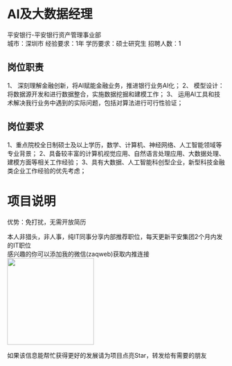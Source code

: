 # AI及大数据经理
平安银行-平安银行资产管理事业部  
城市：深圳市 经验要求：1年 学历要求：硕士研究生  招聘人数：1

## 岗位职责
1、	深刻理解金融创新，将AI赋能金融业务，推进银行业务AI化；
 2、	模型设计：将数据源开发和进行数据整合，实施数据挖掘和建模工作；
 3、	运用AI工具和技术解决我行业务中遇到的实际问题，包括对算法进行可行性验证；

## 岗位要求
1、重点院校全日制硕士及以上学历，数学、计算机、神经网络、人工智能领域等专业背景；
 2、具备较丰富的计算机视觉应用、自然语言处理应用、大数据处理、建模方面等相关工作经验；
 3、具有大数据、人工智能科创型企业，新型科技金融类企业工作经验的优先考虑；

# 项目说明

优势：免打扰，无需开放简历

本人非猎头，非人事，纯IT同事分享内部推荐职位，每天更新平安集团2个月内发的IT职位  
感兴趣的你可以添加我的微信(zaqweb)获取内推连接  
<img src="https://github.com/zaqweb/PA-IT-JOBS/blob/master/WechatICode.jpeg"  height="200" width="200">

如果该信息能帮忙获得更好的发展请为项目点亮Star，转发给有需要的朋友




